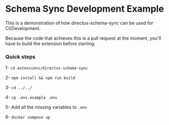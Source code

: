 # Schema Sync Development Example

This is a demonstration of how directus-schema-sync can be used for CI/Development.

Because the code that achieves this is a pull request at the moment, you'll have to build the extension before starting.

### Quick steps

1- `cd extensions/directus-schema-sync`

2- `npm install && npm run build`

3- `cd ../../`

4- `cp .env.example .env`

5- Add all the missing variables to `.env`

6- `docker compose up`